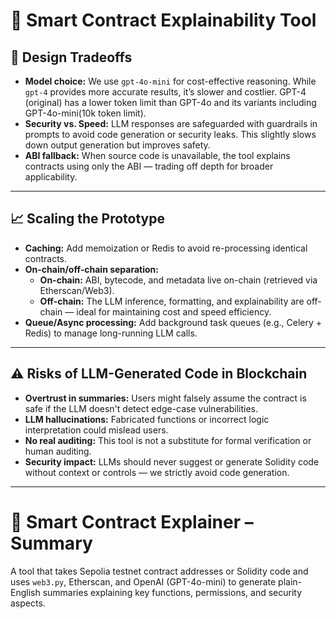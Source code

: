 # 🧠 Smart Contract Explainability Tool

## 🧩 Design Tradeoffs

- **Model choice:** We use `gpt-4o-mini` for cost-effective reasoning. While `gpt-4` provides more accurate results, it’s slower and costlier. GPT-4 (original) has a lower token limit than GPT-4o and its variants including GPT-4o-mini(10k token limit).
- **Security vs. Speed:** LLM responses are safeguarded with guardrails in prompts to avoid code generation or security leaks. This slightly slows down output generation but improves safety.
- **ABI fallback:** When source code is unavailable, the tool explains contracts using only the ABI — trading off depth for broader applicability.

---

## 📈 Scaling the Prototype

- **Caching:** Add memoization or Redis to avoid re-processing identical contracts.
- **On-chain/off-chain separation:**
  - **On-chain:** ABI, bytecode, and metadata live on-chain (retrieved via Etherscan/Web3).
  - **Off-chain:** The LLM inference, formatting, and explainability are off-chain — ideal for maintaining cost and speed efficiency.
- **Queue/Async processing:** Add background task queues (e.g., Celery + Redis) to manage long-running LLM calls.

---

## ⚠️ Risks of LLM-Generated Code in Blockchain

- **Overtrust in summaries:** Users might falsely assume the contract is safe if the LLM doesn't detect edge-case vulnerabilities.
- **LLM hallucinations:** Fabricated functions or incorrect logic interpretation could mislead users.
- **No real auditing:** This tool is not a substitute for formal verification or human auditing.
- **Security impact:** LLMs should never suggest or generate Solidity code without context or controls — we strictly avoid code generation.

---

# 🧠 Smart Contract Explainer – Summary

A tool that takes Sepolia testnet contract addresses or Solidity code and uses `web3.py`, Etherscan, and OpenAI (GPT-4o-mini) to generate plain-English summaries explaining key functions, permissions, and security aspects.
